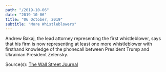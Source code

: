 ```yaml
---
path: "/2019-10-06"
date: "2019-10-06"
title: "06 October, 2019"
subtitle: "More Whistleblowers"
---
```


Andrew Bakaj, the lead attorney representing the first whistleblower, says that his firm is now representing at least one more whistleblower with firsthand knowledge of the phonecall between President Trump and Ukrainian President Zelensky. 


<tweet id="1180826504952983553"></tweet>


Source(s): <a href="https://www.wsj.com/articles/attorneys-for-cia-officer-behind-trump-complaint-say-they-now-represent-multiple-whistleblowers-11570368927" target="_blank" rel="noopener noreferrer">The Wall Street Journal</a>